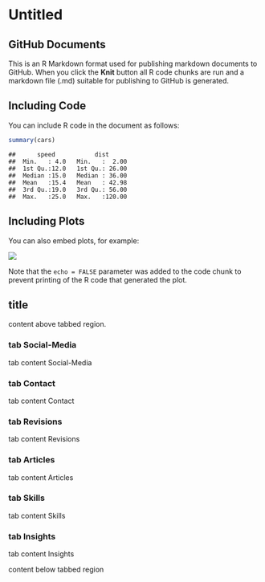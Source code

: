 Untitled
================

## GitHub Documents

This is an R Markdown format used for publishing markdown documents to
GitHub. When you click the **Knit** button all R code chunks are run and
a markdown file (.md) suitable for publishing to GitHub is generated.

## Including Code

You can include R code in the document as follows:

``` r
summary(cars)
```

    ##      speed           dist       
    ##  Min.   : 4.0   Min.   :  2.00  
    ##  1st Qu.:12.0   1st Qu.: 26.00  
    ##  Median :15.0   Median : 36.00  
    ##  Mean   :15.4   Mean   : 42.98  
    ##  3rd Qu.:19.0   3rd Qu.: 56.00  
    ##  Max.   :25.0   Max.   :120.00

## Including Plots

You can also embed plots, for example:

![](Decoration_files/figure-gfm/pressure-1.png)<!-- -->

Note that the `echo = FALSE` parameter was added to the code chunk to
prevent printing of the R code that generated the plot.

## title

content above tabbed region.

### tab Social-Media

tab content Social-Media

### tab Contact

tab content Contact

### tab Revisions

tab content Revisions

### tab Articles

tab content Articles

### tab Skills

tab content Skills

### tab Insights

tab content Insights

content below tabbed region

